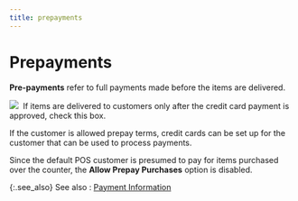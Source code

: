 ```yaml
---
title: prepayments
---
```


# Prepayments


**Pre-payments** refer to full payments  made before the items are delivered.


![]({{site.mc_baseurl}}/img/example.gif)  If  items are delivered to customers only after the credit card payment is  approved, check this box.


If the customer is allowed prepay terms, credit cards can be set up  for the customer that can be used to process payments.


Since the default POS customer is presumed to pay for items purchased  over the counter, the **Allow Prepay Purchases**  option is disabled.


{:.see_also}
See also
: [Payment  Information]({{site.mc_baseurl}}/customer-details/payment-information/payment_information_content.html)
